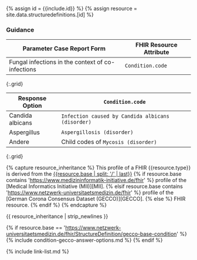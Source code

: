 
{% assign id = {{include.id}} %}
{% assign resource = site.data.structuredefinitions.[id] %}

### Guidance

| Parameter Case Report Form | FHIR Resource Attribute |
| -------------------------- | ----------------------- |
| Fungal infections in the context of co-infections | `Condition.code` |
{:.grid}

| Response Option | `Condition.code` |
| ------ | ---- |
| Candida albicans | `Infection caused by Candida albicans (disorder)` |
| Aspergillus | `Aspergillosis (disorder)` |
| Andere | Child codes of `Mycosis (disorder)` |
{:.grid}


{% capture resource_inheritance %}
This profile of a FHIR {{resource.type}} is derived from the [{{resource.base | split: '/' | last}}]({{resource.base}})
{% if resource.base contains 'https://www.medizininformatik-initiative.de/fhir' %}
 profile of the [Medical Informatics Initiative (MII)][MII].
{% elsif resource.base contains 'https://www.netzwerk-universitaetsmedizin.de/fhir' %}
 profile of the [German Corona Consensus Dataset (GECCO)][GECCO].
{% else %}
 FHIR resource.
{% endif %}
{% endcapture %}

{{ resource_inheritance | strip_newlines }}

{% if resource.base == 'https://www.netzwerk-universitaetsmedizin.de/fhir/StructureDefinition/gecco-base-condition' %}
{% include condition-gecco-answer-options.md %}
{% endif %}

{% include link-list.md %}
